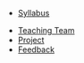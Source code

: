- [Syllabus](syllabus)
<!-- - [AI Policy](ai-policy) -->
- [Teaching Team](teaching-team)
- [Project](project)
- [Feedback](feedback)
